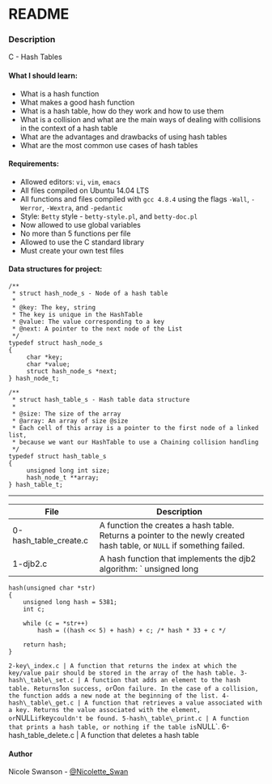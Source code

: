 # README
### Description
C - Hash Tables
#### What I should learn:
- What is a hash function
- What makes a good hash function
- What is a hash table, how do they work and how to use them
- What is a collision and what are the main ways of dealing with collisions in the context of a hash table
- What are the advantages and drawbacks of using hash tables
- What are the most common use cases of hash tables

#### Requirements:
- Allowed editors: `vi`, `vim`, `emacs`
- All files compiled on Ubuntu 14.04 LTS
- All functions and files compiled with `gcc 4.8.4` using the flags `-Wall`, `-Werror`, `-Wextra`, and `-pedantic`
- Style: `Betty` style - `betty-style.pl`, and `betty-doc.pl`
- Now allowed to use global variables
- No more than 5 functions per file
- Allowed to use the C standard library
- Must create your own test files

#### Data structures for project:

```
/**
 * struct hash_node_s - Node of a hash table
 *
 * @key: The key, string
 * The key is unique in the HashTable
 * @value: The value corresponding to a key
 * @next: A pointer to the next node of the List
 */
typedef struct hash_node_s
{
     char *key;
     char *value;
     struct hash_node_s *next;
} hash_node_t;

/**
 * struct hash_table_s - Hash table data structure
 *
 * @size: The size of the array
 * @array: An array of size @size
 * Each cell of this array is a pointer to the first node of a linked list,
 * because we want our HashTable to use a Chaining collision handling
 */
typedef struct hash_table_s
{
     unsigned long int size;
     hash_node_t **array;
} hash_table_t;
```

---
File | Description
-----|------------
0-hash\_table\_create.c | A function the creates a hash table. Returns a pointer to the newly created hash table, or `NULL` if something failed.
1-djb2.c | A hash function that implements the djb2 algorithm: `    unsigned long
    hash(unsigned char *str)
    {
        unsigned long hash = 5381;
        int c;

        while (c = *str++)
            hash = ((hash << 5) + hash) + c; /* hash * 33 + c */

        return hash;
    }
`
2-key\_index.c | A function that returns the index at which the key/value pair should be stored in the array of the hash table.
3-hash\_table\_set.c | A function that adds an element to the hash table. Returns `1` on success, or `0` on failure. In the case of a collision, the function adds a new node at the beginning of the list.
4-hash\_table\_get.c | A function that retrieves a value associated with a key. Returns the value associated with the element, or `NULL` if `key` couldn't be found.
5-hash\_table\_print.c | A function that prints a hash table, or nothing if the table is `NULL`.
6-hash\_table\_delete.c | A function that deletes a hash table

#### Author
Nicole Swanson - [@Nicolette\_Swan](https://twitter.com/Nicolette_Swan)
